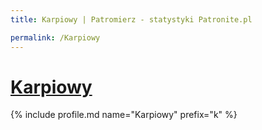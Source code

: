 ```yaml
---
title: Karpiowy | Patromierz - statystyki Patronite.pl

permalink: /Karpiowy
---
```


# [Karpiowy](https://patronite.pl/Karpiowy)

{% include profile.md name="Karpiowy" prefix="k" %}
